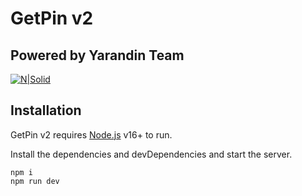 # GetPin v2
## Powered by Yarandin Team

[![N|Solid](https://avatars.githubusercontent.com/u/83405733?s=200&v=4)](https://www.yarandin.com/en)

## Installation

GetPin v2 requires [Node.js](https://nodejs.org/) v16+ to run.

Install the dependencies and devDependencies and start the server.

```shr
npm i
npm run dev
```